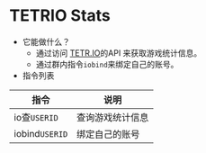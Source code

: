 TETRIO Stats
===
* 它能做什么？
  - 通过访问 [TETR.IO](https://ch.tetr.io)的API 来获取游戏统计信息。
  - 通过群内指令`iobind`来绑定自己的账号。
* 指令列表

 | 指令 | 说明 |
 | --------- | --------- |
 | io查`USERID` | 查询游戏统计信息 |
 | iobind`USERID` | 绑定自己的账号 |
